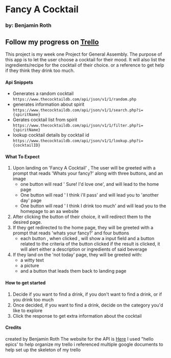 # Fancy A Cocktail
### by: Benjamin Roth
Follow my progress on [Trello](https://trello.com/b/NGPGvRZF/fancy-a-cocktail)
--- 
This project is my week one Project for General Assembly. The purpose of this app is to let the user choose a cocktail for their mood. 
It will also list the ingredients/recipe for the cocktail of their choice. or a reference to get help if they think they drink too much.

#### Api Snippets
- Generates a random cocktail
``` https://www.thecocktaildb.com/api/json/v1/1/random.php ```
- generates information about spirit 
```https://www.thecocktaildb.com/api/json/v1/1/search.php?i={spiritName}```
- Gerates cocktail list from spirit
```https://www.thecocktaildb.com/api/json/v1/1/filter.php?i={spiritName} ```
- lookup cocktail details by cocktail id 
```https://www.thecocktaildb.com/api/json/v1/1/lookup.php?i={cocktailID} ```

#### What To Expect 
1. Upon landing on 'Fancy A Cocktail' , The user will be greeted with a prompt that reads 
'Whats your fancy?' along with three buttons, and an image 
    * one button will read ' Sure! I'd love one', and will lead to the home page
    * One button will read ' I think i'll pass' and will lead you to 'another day' page
    * One button will read ' I think I drink too much' and will lead you to the homepage to an aa website 
2. After clicking the button of their choice, it will redirect them to the desired page.
3. If they get redirected to the home page, they will be greeted with a prompt that reads 'whats your fancy?' and four buttons
    * each button , when clicked , will show a input field and a button related to the criteria of the button clicked
        if the result is clicked, it will alert either a description or ingredients of said beverage
3. If they land on the 'not today' page, they will be greeted with:
    * a witty text
    * a picture
    * and a button that leads them back to landing page

####  How to get started
1. Decide if you want to find a drink, if you don't want to find a drink, or if you drink too much
2. Once decided, if you want to find a drink, decide on the category you'd like to explore
3. Click the response to get extra information about the cocktail 

#### Credits
 created by Benjamin Roth
The website for the API is [Here](https://www.thecocktaildb.com/api.php)
I used "hello epics' to help organize my trello
i referenced multiple google documents to help set up the skeleton of my trello
